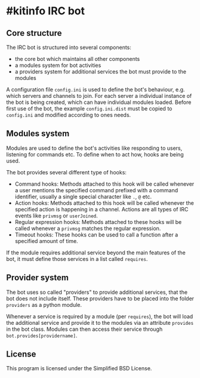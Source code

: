 #kitinfo IRC bot
================

Core structure
--------------
The IRC bot is structured into several components:

- the core bot which maintains all other components
- a modules system for bot activities
- a providers system for additional services the bot must provide to the
  modules

A configuration file `config.ini` is used to define the bot's behaviour,
e.g. which servers and channels to join. For each server a individual
instance of the bot is being created, which can have individual modules
loaded.
Before first use of the bot, the example `config.ini.dist` must be copied
to `config.ini` and modified according to ones needs.

Modules system
--------------
Modules are used to define the bot's activities like responding to users,
listening for commands etc.
To define when to act how, hooks are being used.

The bot provides several different type of hooks:

- Command hooks: Methods attached to this hook will be called whenever
  a user mentions the specified command prefixed with a command identifier,
  usually a single special character like `.`, `@` etc.
- Action hooks: Methods attached to this hook will be called whenever
  the specified action is happening in a channel. Actions are all types
  of IRC events like `privmsg` or `userJoined`.
- Regular expression hooks: Methods attached to these hooks will be called
  whenever a `privmsg` matches the regular expression.
- Timeout hooks: These hooks can be used to call a function after a
  specified amount of time.

If the module requires additional service beyond the main features of the
bot, it must define those services in a list called `requires`.


Provider system
---------------
The bot uses so called "providers" to provide additional services,
that the bot does not include itself. These providers have to be placed
into the folder `providers` as a python module.

Whenever a service is required by a module (per `requires`), the bot
will load the additional service and provide it to the modules via an
attribute `provides` in the bot class. Modules can then access their
service through `bot.provides[providername]`.


License
-------
This program is licensed under the Simplified BSD License.
